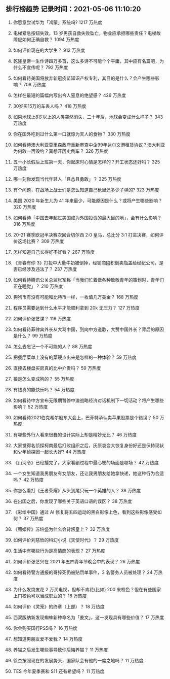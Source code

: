
## 排行榜趋势 记录时间：2021-05-06 11:10:20
  
  1. 你愿意尝试华为「鸿蒙」系统吗? 1217 万热度
    
  2. 电梯紧急按钮失效，13 岁男孩自救失败坠亡，物业应承担哪些责任？电梯故障应如何正确自救？ 1094 万热度
    
  3. 如何评价现在的大学生？ 912 万热度
    
  4. 乾隆皇帝一生作诗四万多首，这么多诗不可能个个平庸，其中应有名篇吧，为什么不宣传呢？ 792 万热度
    
  5. 如何看待美国将放弃新冠疫苗知识产权专利，其目的是什么？会产生哪些影响？ 708 万热度
    
  6. 怎样在最短的篇幅内写出令人窒息的绝望感？ 426 万热度
    
  7. 30岁买15万的车丢人吗？ 418 万热度
    
  8. 如果地球上8岁以上的人类突然消失，二十年后，地球会变成什么样子？ 343 万热度
    
  9. 你在国外吃到过什么第一口就惊为天人的食物？ 330 万热度
    
  10. 如何看待澳大利亚莫里森政府重新审查中企99年达尔文港租赁协议？澳大利亚为何敢一再毁约？真想开历史倒车？ 326 万热度
    
  11. 五一小长假后上班第一天，你起床时心情是怎样的？开工状态还好吗？ 325 万热度
    
  12. 哪一刻你发现当代年轻人「且怂且勇敢」？ 325 万热度
    
  13. 有个问题，在战场上战士们是怎么知道自己枪里还多少子弹的? 323 万热度
    
  14. 美国 2020 年新生儿为 41 年来最少，可能原因是什么？或将产生哪些影响？ 320 万热度
    
  15. 如何看待「中国去年超过美国成为外国投资的最大目的地」，会有什么影响？ 316 万热度
    
  16. 20-21 赛季欧冠半决赛次回合切尔西 2:0 皇马，总比分 3:1 打进决赛，如何评价这场比赛？ 309 万热度
    
  17. 怎样知道自己长得好不好看？ 267 万热度
    
  18. 《青春有你 3》打投中大量牛奶被倒掉，经销商囤积倒卖瓶盖给经纪公司，是否已经涉及违法了？ 237 万热度
    
  19. 如何看待腾讯公关总监张军称「当我们忙着做各种致敬青年的策划时，青年们正在睡觉」？ 210 万热度
    
  20. 狗狗币有没有可能和比特币一样，一枚值几万美金？ 168 万热度
    
  21. 程序员需要达到什么水平才能顺利拿到 20k 无压力？ 127 万热度
    
  22. 如何评价张艺谋？ 116 万热度
    
  23. 如何看待菲律宾外长从大骂中国，到向中方道歉，大赞中国外长？背后的原因是什么？ 99 万热度
    
  24. 怎么去忘记一个不可能的人？ 88 万热度
    
  25. 把餐厅菜单上没有的菜硬点出来是怎样的一种体验？ 59 万热度
    
  26. 直接去楼盘买房真的比中介贵吗？ 59 万热度
    
  27. 狼是怎么变成狗的？ 55 万热度
    
  28. 有钱真的能快乐吗？ 54 万热度
    
  29. 如何看待中方宣布无限期暂停中澳战略经济对话机制下一切活动？将产生哪些影响？ 52 万热度
    
  30. 如何看待2021伯克希尔股东大会上，巴菲特承认卖苹果股票是个错误？ 50 万热度
    
  31. 有哪些外行人看来很蠢的设计实际上却是精妙无比？ 46 万热度
    
  32. 大家觉得名侦探柯南最后打败组织之后，灰原哀变大恢复身份好还是保持现状和少年侦探团一起长大好? 44 万热度
    
  33. 《山河令》已经播完了，大家看剧过程中最心梗的场面是哪场？ 42 万热度
    
  34. 一个女生知道我男朋友有女朋友，还让我男朋友给她拿快递，她这种行为合适吗？ 42 万热度
    
  35. 你怎么看打《王者荣耀》从头到尾只玩一个英雄的人？ 38 万热度
    
  36. 在出国之后，你发现了哪些关于英语口语的误区？ 38 万热度
    
  37. 《彩绘中国》通过 AI 修复将五四运动的黑白影像上色，看到这些影像感受如何？ 37 万热度
    
  38. 《甄嬛传》苏培盛为什么会背叛皇上？ 32 万热度
    
  39. 如何评价刘慈欣的科幻小说《天使时代》？ 29 万热度
    
  40. 生活中有哪些行为是高情商的表现？ 27 万热度
    
  41. 如何评价张艺兴在 2021 年五四青年节晚会中的表现？ 26 万热度
    
  42. 如何看待警方通报的哥猝死仍被贴罚单事件，3 名警务人员被处理？ 24 万热度
    
  43. 为什么发烧友花 2 万买电视，但却不肯花(比如) 200 来校色？但在有些国家上门校色可以当成职业的？ 18 万热度
    
  44. 如何评价《灵笼》的终章（上部）？ 18 万热度
    
  45. 西双版纳新发现蜘蛛新种命名为「姜文」，这一发现具有哪些价值？ 17 万热度
    
  46. 你会购买国行PS5吗？ 16 万热度
    
  47. 想知道男朋友爱不爱我？ 14 万热度
    
  48. 养猫之后发生哪些事导致你后悔养猫？ 11 万热度
    
  49. 徐杰按照现在的发展势头，国家队会有他的一席之地吗？ 11 万热度
    
  50. TES 今年夏季赛和 S11 还有希望吗？ 11 万热度
    